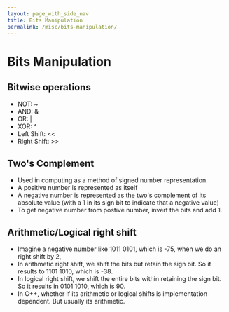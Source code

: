 ```yaml
---
layout: page_with_side_nav
title: Bits Manipulation
permalink: /misc/bits-manipulation/
---
```


# Bits Manipulation

## Bitwise operations
- NOT: ~
- AND: &
- OR: \|
- XOR: ^
- Left Shift: <<
- Right Shift: >>

## Two's Complement
- Used in computing as a method of signed number representation.
- A positive number is represented as itself 
- A negative number is represented as the two's complement of its absolute value (with a 1 in its
sign bit to indicate that a negative value)
- To get negative number from postive number, invert the bits and add 1.

## Arithmetic/Logical right shift
- Imagine a negative number like 1011 0101, which is -75, when we do an right shift by 2,
- In arithmetic right shift, we shift the bits but retain the sign bit. So it results to 1101 1010, which is -38.  
- In logical right shift, we shift the entire bits within retaining the sign bit. So it results in 0101 1010, which is 90.
- In C++, whether if its arithmetic or logical shifts is implementation dependent. But usually its arithmetic.